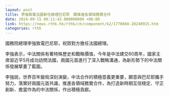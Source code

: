 ```yaml
---
layout: post
title: 李強致電法國新任總理巴尼耶　願推進各領域務實合作
date: 2024-09-15 00:11:43.000000000 +08:00
link: https://news.rthk.hk/rthk/ch/component/k2/1770668-20240915.htm
categories: rthk
---
```


國務院總理李強致電巴尼耶，祝賀對方擔任法國總理。

李強表示，中法關係有著特殊歷史和戰略價值，今年是中法建交60周年，國家主席習近平5月成功訪問法國，兩國元首進行了深入戰略溝通，為新形勢下的中法關係發展擘畫了藍圖。

李強說，世界百年變局深刻演變，中法合作的積極意義更重要，願意與巴尼耶攜手努力，落實好兩國元首共識，推進各領域務實合作，為打造新時期互信穩定、守正創新、擔當作為的中法關係，作出積極貢獻。
